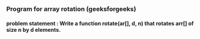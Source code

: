 ### Program for array rotation (geeksforgeeks)

#### problem statement : Write a function rotate(ar[], d, n) that rotates arr[] of size n by d elements.
